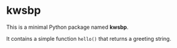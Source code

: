 # kwsbp

This is a minimal Python package named **kwsbp**. 

It contains a simple function `hello()` that returns a greeting string.
